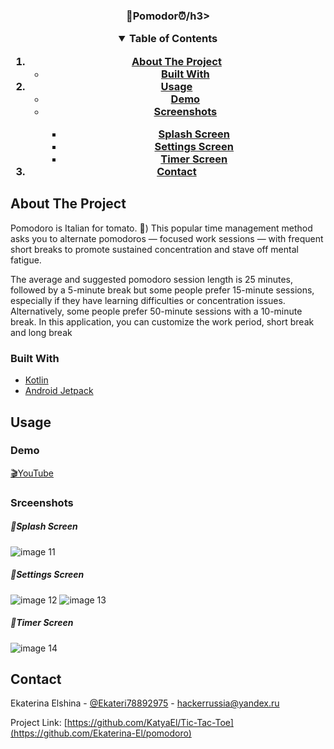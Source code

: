 
<!-- PROJECT LOGO -->
<p>
  <h3 align="center">🎯Pomodor⏰/h3>
</p>



<!-- TABLE OF CONTENTS -->
<details open="open">
  <summary>Table of Contents</summary>
  <ol>
    <li>
      <a href="#about-the-project">About The Project</a>
      <ul>
        <li><a href="#built-with">Built With</a></li>
      </ul>
    </li>
    <li>
      <a href="#usage">Usage</a>
      <ul>
        <li><a href="#demo">Demo</a></li>
        <li><a href="#srceenshots">Screenshots</a></li>
        <ul>
          <li><a href="#splash-screen">Splash Screen</a></li>
          <li><a href="#settings-screen">Settings Screen</a></li>
          <li><a href="#timer-screen">Timer Screen</a></li>
        </ul>
      </ul>
    </li>
    <li><a href="#contact">Contact</a></li>
  </ol>
</details>



<!-- ABOUT THE PROJECT -->
## About The Project
Pomodoro is Italian for tomato. 🍅) This popular time management method asks you to alternate pomodoros — focused work sessions — with frequent short breaks to promote sustained concentration and stave off mental fatigue.

The average and suggested pomodoro session length is 25 minutes, followed by a 5-minute break but some people prefer 15-minute sessions, especially if they have learning difficulties or concentration issues. Alternatively, some people prefer 50-minute sessions with a 10-minute break.
In this application, you can customize the work period, short break and long break



### Built With

* [Kotlin](https://kotlinlang.org/)
* [Android Jetpack](https://developer.android.com/jetpack)


<!-- USAGE EXAMPLES -->
## Usage

### Demo
[🎬YouTube](https://www.youtube.com/watch?v=6n1VcdrFoT4)

### Srceenshots



##### 📌Splash Screen
![image 11](https://user-images.githubusercontent.com/55324828/123540871-97dfff00-d75a-11eb-9c70-448d06f8e43e.png)

##### 📌Settings Screen
![image 12](https://user-images.githubusercontent.com/55324828/123540855-826ad500-d75a-11eb-9c8a-6eb8451e31ff.png)
![image 13](https://user-images.githubusercontent.com/55324828/123540858-84cd2f00-d75a-11eb-8b6a-473c2c842c3b.png)

##### 📌Timer Screen
![image 14](https://user-images.githubusercontent.com/55324828/123540859-8696f280-d75a-11eb-8870-fe67287c4005.png)


<!-- CONTACT -->
## Contact

Ekaterina Elshina - [@Ekateri78892975](https://twitter.com/Ekateri78892975) - hackerrussia@yandex.ru

Project Link: [https://github.com/KatyaEl/Tic-Tac-Toe](https://github.com/Ekaterina-El/pomodoro)


